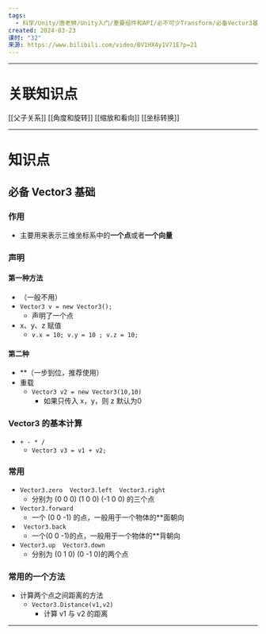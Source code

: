 ```yaml
---
tags:
  - 科学/Unity/唐老狮/Unity入门/重要组件和API/必不可少Transform/必备Vector3基础
created: 2024-03-23
课时: "32"
来源: https://www.bilibili.com/video/BV1HX4y1V71E?p=21
---
```


---
# 关联知识点

[[父子关系]] [[角度和旋转]] [[缩放和看向]]  [[坐标转换]] 

---
# 知识点

## 必备 Vector3 基础
### 作用

- 主要用来表示三维坐标系中的**一个点**或者**一个向量**
### 声明

#### 第一种方法

- （一般不用）
- `Vector3 v = new Vector3();`
	- 声明了一个点
- x、y、z 赋值
	- `v.x = 10; v.y = 10 ; v.z = 10;`
#### 第二种

- **（一步到位，推荐使用）
- 重载
	- `Vector3 v2 = new Vector3(10,10)`
		- 如果只传入 x，y，则 z 默认为0
### Vector3 的基本计算

- `+ - * /`
	- `Vector3 v3 = v1 + v2;`
### 常用

- `Vector3.zero  Vector3.left  Vector3.right`
	- 分别为 (0 0 0) (1 0 0) (-1 0 0) 的三个点
- `Vector3.forward`
	- 一个 (0 0 -1) 的点，一般用于一个物体的**面朝向
- ` Vector3.back`
	- 一个(0 0 -1)的点，一般用于一个物体的**背朝向
- `Vector3.up  Vector3.down`
	- 分别为 (0 1 0) (0 -1 0)的两个点
### 常用的一个方法

- 计算两个点之间距离的方法
	- `Vector3.Distance(v1,v2)`
		- 计算 v1 与 v2 的距离

---
